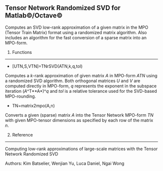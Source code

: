 Tensor Network Randomized SVD for Matlab&copy;/Octave&copy;
-------------------------------------------------------------------------------------------------------

Computes an SVD low-rank approximation of a given matrix in the MPO (Tensor Train Matrix) format using a randomized matrix algorithm. Also includes an algorithm for the fast conversion of a sparse matrix into an MPO-form. 

1. Functions
------------

* [UTN,S,VTN]=TNrSVD(ATN,k,q,tol)

Computes a *k*-rank approximation of given matrix *A* in MPO-form *ATN* using a randomized SVD algorithm. Both orthogonal matrices *U* and *V* are computed directly in MPO-form, *q* represents the exponent in the subspace iteration (*A*^T**A*)^*q* and *tol* is a relative tolerance used for the SVD-based MPO-rounding.

* TN=matrix2mpo(A,n)

Converts a given (sparse) matrix *A* into the Tensor Network MPO-form *TN* with given MPO-tensor dimensions as specified by each row of the matrix *n*. 


2. Reference
------------

Computing low-rank approximations of large-scale matrices with the Tensor Network Randomized SVD

Authors: Kim Batselier, Wenjian Yu, Luca Daniel, Ngai Wong
